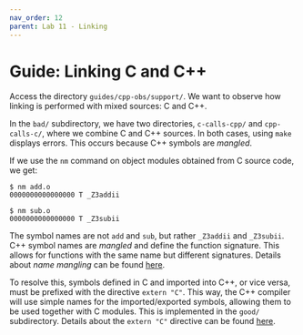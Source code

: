 ```yaml
---
nav_order: 12
parent: Lab 11 - Linking
---
```


# Guide: Linking C and C++

Access the directory `guides/cpp-obs/support/`.
We want to observe how linking is performed with mixed sources: C and C++.

In the `bad/` subdirectory, we have two directories, `c-calls-cpp/` and `cpp-calls-c/`, where we combine C and C++ sources.
In both cases, using `make` displays errors.
This occurs because C++ symbols are *mangled*.

If we use the `nm` command on object modules obtained from C source code, we get:

```console
$ nm add.o
0000000000000000 T _Z3addii

$ nm sub.o
0000000000000000 T _Z3subii
```

The symbol names are not `add` and `sub`, but rather `_Z3addii` and `_Z3subii`.
C++ symbol names are *mangled* and define the function signature.
This allows for functions with the same name but different signatures.
Details about *name mangling* can be found [here](https://en.wikipedia.org/wiki/Name_mangling).

To resolve this, symbols defined in C and imported into C++, or vice versa, must be prefixed with the directive `extern "C"`.
This way, the C++ compiler will use simple names for the imported/exported symbols, allowing them to be used together with C modules.
This is implemented in the `good/` subdirectory.
Details about the `extern "C"` directive can be found [here](https://stackoverflow.com/a/1041880/4804196).
